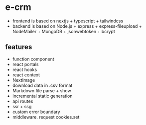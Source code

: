 # e-crm

- frontend is based on nextjs + typescript + tailwindcss
- backend is based on Node.js + express + express-fileupload + NodeMailer + MongoDB + jsonwebtoken + bcrypt

## features

- function component
- react portals
- react hooks
- react context
- NextImage
- download data in .csv format
- Markdown file parse + show
- incremental static generation
- api routes
- ssr + ssg
- custom error boundary
- middleware. request cookies.set
